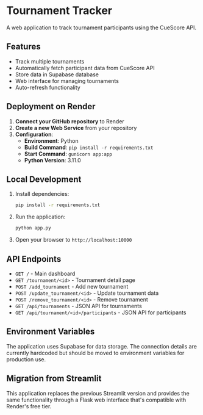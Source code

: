# Tournament Tracker

A web application to track tournament participants using the CueScore API.

## Features

- Track multiple tournaments
- Automatically fetch participant data from CueScore API
- Store data in Supabase database
- Web interface for managing tournaments
- Auto-refresh functionality

## Deployment on Render

1. **Connect your GitHub repository** to Render
2. **Create a new Web Service** from your repository
3. **Configuration**:
   - **Environment**: Python
   - **Build Command**: `pip install -r requirements.txt`
   - **Start Command**: `gunicorn app:app`
   - **Python Version**: 3.11.0

## Local Development

1. Install dependencies:
   ```bash
   pip install -r requirements.txt
   ```

2. Run the application:
   ```bash
   python app.py
   ```

3. Open your browser to `http://localhost:10000`

## API Endpoints

- `GET /` - Main dashboard
- `GET /tournament/<id>` - Tournament detail page
- `POST /add_tournament` - Add new tournament
- `POST /update_tournament/<id>` - Update tournament data
- `POST /remove_tournament/<id>` - Remove tournament
- `GET /api/tournaments` - JSON API for tournaments
- `GET /api/tournament/<id>/participants` - JSON API for participants

## Environment Variables

The application uses Supabase for data storage. The connection details are currently hardcoded but should be moved to environment variables for production use.

## Migration from Streamlit

This application replaces the previous Streamlit version and provides the same functionality through a Flask web interface that's compatible with Render's free tier.
